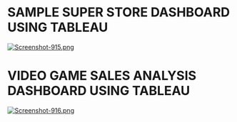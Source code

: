 # SAMPLE SUPER STORE DASHBOARD USING TABLEAU
[![Screenshot-915.png](https://i.postimg.cc/ZKpMV1P0/Screenshot-915.png)](https://postimg.cc/jLqcj3Fr)

# VIDEO GAME SALES ANALYSIS DASHBOARD USING TABLEAU
[![Screenshot-916.png](https://i.postimg.cc/q7n1XyYt/Screenshot-916.png)](https://postimg.cc/Ffrbhdhm)
